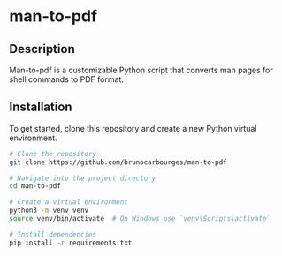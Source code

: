 # man-to-pdf

## Description
Man-to-pdf is a customizable Python script that converts man pages for shell commands to PDF format.

## Installation
To get started, clone this repository and create a new Python virtual environment.

```bash
# Clone the repository
git clone https://github.com/brunocarbourges/man-to-pdf

# Navigate into the project directory
cd man-to-pdf

# Create a virtual environment
python3 -m venv venv
source venv/bin/activate  # On Windows use `venv\Scripts\activate`

# Install dependencies
pip install -r requirements.txt
